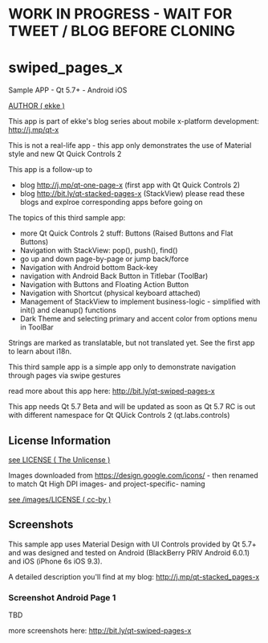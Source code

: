 # WORK IN PROGRESS - WAIT FOR TWEET / BLOG BEFORE CLONING 

# swiped_pages_x
Sample APP - Qt 5.7+ - Android iOS

[AUTHOR ( ekke )](AUTHOR.md)

This app is part of ekke's blog series about mobile x-platform development:
http://j.mp/qt-x

This is not a real-life app - this app only demonstrates the use of Material style and new Qt Quick Controls 2

This app is a follow-up to
* blog http://j.mp/qt-one-page-x (first app with Qt Quick Controls 2)
* blog http://bit.ly/qt-stacked-pages-x (StackView)
please read these blogs and explroe corresponding apps before going on

The topics of this third sample app:

* more Qt Quick Controls 2 stuff: Buttons (Raised Buttons and Flat Buttons)
* Navigation with StackView: pop(), push(), find()
* go up and down page-by-page or jump back/force
* Navigation with Android bottom Back-key
* navigation with Android Back Button in Titlebar (ToolBar)
* Navigation with Buttons and Floating Action Button
* Navigation with Shortcut (physical keyboard attached)
* Management of StackView to implement business-logic - simplified with init() and cleanup() functions
* Dark Theme and selecting primary and accent color from options menu in ToolBar

Strings are marked as translatable, but not translated yet. See the first app to learn about i18n.

This third sample app is a simple app only to demonstrate navigation through pages via swipe gestures
 
read more about this app here:
http://bit.ly/qt-swiped-pages-x

This app needs Qt 5.7 Beta and will be updated as soon as Qt 5.7 RC is out with different namespace for Qt QUick Controls 2 (qt.labs.controls)

## License Information
[see LICENSE ( The Unlicense )](LICENSE)

Images downloaded from https://design.google.com/icons/ - then renamed to match Qt High DPI images- and project-specific- naming

[see /images/LICENSE ( cc-by )](images/LICENSE)

## Screenshots
This sample app uses Material Design with UI Controls provided by Qt 5.7+ and was designed and tested on Android (BlackBerry PRIV Android 6.0.1) and iOS (iPhone 6s iOS 9.3).

A detailed description you'll find at my blog: http://j.mp/qt-stacked_pages-x

### Screenshot Android Page 1
TBD

more screenshots here:
http://bit.ly/qt-swiped-pages-x
